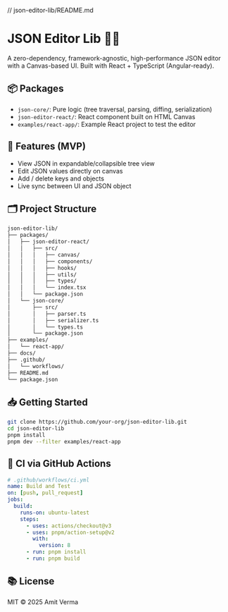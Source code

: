 // json-editor-lib/README.md

# JSON Editor Lib 🧠🧰

A zero-dependency, framework-agnostic, high-performance JSON editor with a Canvas-based UI. Built with React + TypeScript (Angular-ready).

## 📦 Packages

- `json-core/`: Pure logic (tree traversal, parsing, diffing, serialization)
- `json-editor-react/`: React component built on HTML Canvas
- `examples/react-app/`: Example React project to test the editor

## 🚀 Features (MVP)

- View JSON in expandable/collapsible tree view
- Edit JSON values directly on canvas
- Add / delete keys and objects
- Live sync between UI and JSON object

## 🗂️ Project Structure

```bash
json-editor-lib/
├── packages/
│   ├── json-editor-react/
│   │   ├── src/
│   │   │   ├── canvas/
│   │   │   ├── components/
│   │   │   ├── hooks/
│   │   │   ├── utils/
│   │   │   ├── types/
│   │   │   └── index.tsx
│   │   └── package.json
│   └── json-core/
│       ├── src/
│       │   ├── parser.ts
│       │   ├── serializer.ts
│       │   └── types.ts
│       └── package.json
├── examples/
│   └── react-app/
├── docs/
├── .github/
│   └── workflows/
├── README.md
└── package.json
```

## 📥 Getting Started

```bash
git clone https://github.com/your-org/json-editor-lib.git
cd json-editor-lib
pnpm install
pnpm dev --filter examples/react-app
```

## 🧪 CI via GitHub Actions

```yaml
# .github/workflows/ci.yml
name: Build and Test
on: [push, pull_request]
jobs:
  build:
    runs-on: ubuntu-latest
    steps:
      - uses: actions/checkout@v3
      - uses: pnpm/action-setup@v2
        with:
          version: 8
      - run: pnpm install
      - run: pnpm build
```

## 📚 License

MIT © 2025 Amit Verma

